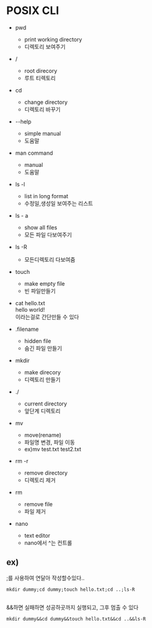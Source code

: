 # POSIX CLI

- pwd  
  - print working directory
  - 디렉토리 보여주기
- /
  - root direcory
  - 루트 티렉토리
- cd
  - change directory
  - 디렉토리 바꾸기
- --help
  - simple manual
  - 도움말
- man command
  - manual
  - 도움말
- ls -l
  - list in long format
  - 수정일,생성일 보여주는 리스트
- ls - a
  - show all files
  - 모든 파일 다보여주기
- ls -R  
  - 모든디렉토리 다보여줌
- touch
  - make empty file
  - 빈 파일만들기
- cat hello.txt    
hello world!<br>
이라는걸로 간단만들 수 있다

- .filename
  - hidden file
  - 숨긴 파일 만들기
- mkdir
  - make direcory
  - 디렉토리 만들기
- ./
  - current directory
  - 앞단계 디렉토리
- mv
  - move(rename)
  - 파일명 변경, 파일 이동
  - ex)mv test.txt test2.txt
- rm -r
  - remove directory
  - 디렉토리 제거
- rm 
  - remove file
  - 파일 제거
- nano
  - text editor
  - nano에서 ^는 컨트롤


## ex)
;를 사용하여 연달아 작성할수있다..
```
mkdir dummy;cd dummy;touch hello.txt;cd ..;ls-R
```

##
&&하면 실패하면 성공하곳까지 실행되고, 그후 멈출 수 있다
```
mkdir dummy&&cd dummy&&touch hello.txt&&cd ..&&ls-R
```

